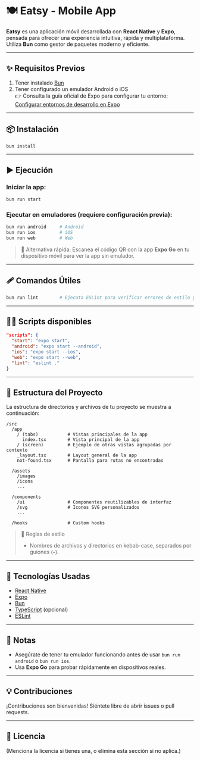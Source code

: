 # 🍽️ Eatsy - Mobile App

**Eatsy** es una aplicación móvil desarrollada con **React Native** y **Expo**, pensada para ofrecer una experiencia intuitiva, rápida y multiplataforma. Utiliza **Bun** como gestor de paquetes moderno y eficiente.

---

## ✨ Requisitos Previos

1. Tener instalado [Bun](https://bun.sh/)
2. Tener configurado un emulador Android o iOS  
   👉 Consulta la guía oficial de Expo para configurar tu entorno:  
   [Configurar entornos de desarrollo en Expo](https://docs.expo.dev/workflow/android-studio-emulator/)

---

## 📦 Instalación

```bash
bun install
```

---

## ▶️ Ejecución

### Iniciar la app:

```bash
bun run start
```

### Ejecutar en emuladores (requiere configuración previa):

```bash
bun run android     # Android
bun run ios         # iOS
bun run web         # Web
```

> 📱 Alternativa rápida: Escanea el código QR con la app **Expo Go** en tu dispositivo móvil para ver la app sin emulador.

---

## 🩹 Comandos Útiles

```bash
bun run lint        # Ejecuta ESLint para verificar errores de estilo y sintaxis
```

---

## 👨‍💻 Scripts disponibles

```json
"scripts": {
  "start": "expo start",
  "android": "expo start --android",
  "ios": "expo start --ios",
  "web": "expo start --web",
  "lint": "eslint ."
}
```

---

## 📂 Estructura del Proyecto

La estructura de directorios y archivos de tu proyecto se muestra a continuación:

```
/src
  /app
    / (tabs)           # Vistas principales de la app
      index.tsx        # Vista principal de la app
    / (screen)         # Ejemplo de otras vistas agrupadas por contexto
    _layout.tsx        # Layout general de la app
    not-found.tsx      # Pantalla para rutas no encontradas

  /assets
    /images
    /icons
    ...

  /components
    /ui                # Componentes reutilizables de interfaz
    /svg               # Iconos SVG personalizados
    ...

  /hooks               # Custom hooks
```

<!-- podrías hacer una sección de las reglas de estilo de la estructura de directorios -->

> 📝 Reglas de estilo
> - Nombres de archivos y directorios en kebab-case, separados por guiones (**-**).

---

## 📲 Tecnologías Usadas

- [React Native](https://reactnative.dev/)
- [Expo](https://expo.dev/)
- [Bun](https://bun.sh/)
- [TypeScript](https://www.typescriptlang.org/) (opcional)
- [ESLint](https://eslint.org/)

---

## 📌 Notas

- Asegúrate de tener tu emulador funcionando antes de usar `bun run android` o `bun run ios`.
- Usa **Expo Go** para probar rápidamente en dispositivos reales.

---

## 💡 Contribuciones

¡Contribuciones son bienvenidas! Siéntete libre de abrir issues o pull requests.

---

## 📝 Licencia

(Menciona la licencia si tienes una, o elimina esta sección si no aplica.)
